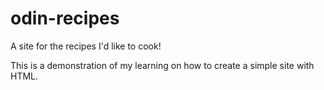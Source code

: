# odin-recipes
A site for the recipes I'd like to cook!

This is a demonstration of my learning on how to create a simple site with HTML.